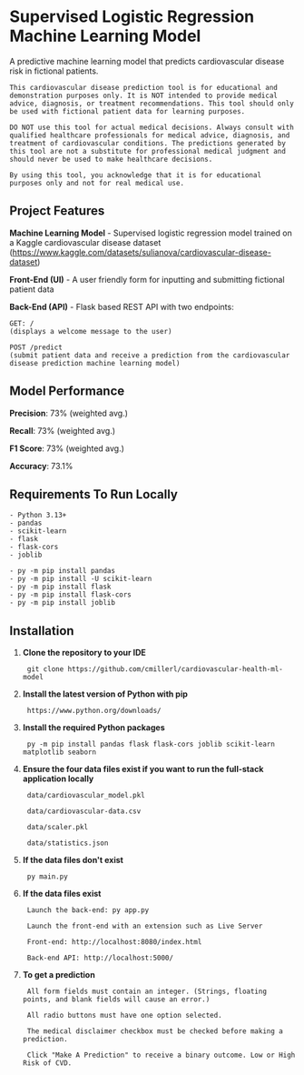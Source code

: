 # Supervised Logistic Regression Machine Learning Model

A predictive machine learning model that predicts cardiovascular disease risk in fictional patients.

```This cardiovascular disease prediction tool is for educational and demonstration purposes only. It is NOT intended to provide medical advice, diagnosis, or treatment recommendations. This tool should only be used with fictional patient data for learning purposes.```

```DO NOT use this tool for actual medical decisions. Always consult with qualified healthcare professionals for medical advice, diagnosis, and treatment of cardiovascular conditions. The predictions generated by this tool are not a substitute for professional medical judgment and should never be used to make healthcare decisions.```

```By using this tool, you acknowledge that it is for educational purposes only and not for real medical use.```

## Project Features

**Machine Learning Model** - Supervised logistic regression model trained on a Kaggle cardiovascular disease dataset (https://www.kaggle.com/datasets/sulianova/cardiovascular-disease-dataset)

**Front-End (UI)** - A user friendly form for inputting and submitting fictional patient data

**Back-End (API)** - Flask based REST API with two endpoints:

    GET: / 
    (displays a welcome message to the user)
    
    POST /predict 
    (submit patient data and receive a prediction from the cardiovascular disease prediction machine learning model)

## Model Performance

**Precision**: 73% (weighted avg.)

**Recall**: 73% (weighted avg.)

**F1 Score**: 73% (weighted avg.)

**Accuracy**: 73.1%

## Requirements To Run Locally

    - Python 3.13+
    - pandas
    - scikit-learn 
    - flask
    - flask-cors
    - joblib

    - py -m pip install pandas
    - py -m pip install -U scikit-learn
    - py -m pip install flask
    - py -m pip install flask-cors
    - py -m pip install joblib

## Installation

1. **Clone the repository to your IDE**

        git clone https://github.com/cmillerl/cardiovascular-health-ml-model

2. **Install the latest version of Python with pip**

        https://www.python.org/downloads/

3. **Install the required Python packages**

        py -m pip install pandas flask flask-cors joblib scikit-learn matplotlib seaborn

4. **Ensure the four data files exist if you want to run the full-stack application locally**

        data/cardiovascular_model.pkl
    
        data/cardiovascular-data.csv
    
        data/scaler.pkl
    
        data/statistics.json

5. **If the data files don't exist**

        py main.py

6. **If the data files exist**

        Launch the back-end: py app.py
    
        Launch the front-end with an extension such as Live Server

        Front-end: http://localhost:8080/index.html
    
        Back-end API: http://localhost:5000/

7. **To get a prediction**

        All form fields must contain an integer. (Strings, floating points, and blank fields will cause an error.)

        All radio buttons must have one option selected.

        The medical disclaimer checkbox must be checked before making a prediction.

        Click "Make A Prediction" to receive a binary outcome. Low or High Risk of CVD.




